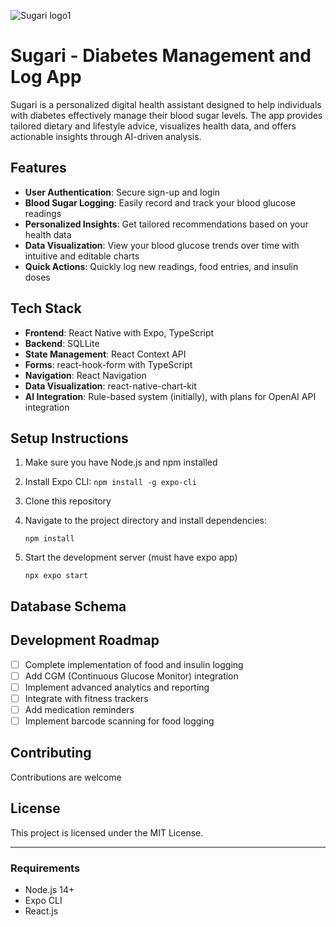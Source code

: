 
![Sugari logo1](https://github.com/user-attachments/assets/0158b165-52df-483b-900e-c7d0be7317c3)


# Sugari - Diabetes Management and Log App

Sugari is a personalized digital health assistant designed to help individuals with diabetes effectively manage their blood sugar levels. The app provides tailored dietary and lifestyle advice, visualizes health data, and offers actionable insights through AI-driven analysis.

## Features

- **User Authentication**: Secure sign-up and login  
- **Blood Sugar Logging**: Easily record and track your blood glucose readings
- **Personalized Insights**: Get tailored recommendations based on your health data
- **Data Visualization**: View your blood glucose trends over time with intuitive and editable charts
- **Quick Actions**: Quickly log new readings, food entries, and insulin doses

## Tech Stack

- **Frontend**: React Native with Expo, TypeScript
- **Backend**: SQLLite
- **State Management**: React Context API
- **Forms**: react-hook-form with TypeScript
- **Navigation**: React Navigation
- **Data Visualization**: react-native-chart-kit
- **AI Integration**: Rule-based system (initially), with plans for OpenAI API integration

## Setup Instructions

1. Make sure you have Node.js and npm installed
2. Install Expo CLI: `npm install -g expo-cli`
3. Clone this repository
4. Navigate to the project directory and install dependencies:
   ```
   npm install
   ```

6. Start the development server (must have expo app)
   ```
   npx expo start
   ```

## Database Schema

## Development Roadmap

- [ ] Complete implementation of food and insulin logging
- [ ] Add CGM (Continuous Glucose Monitor) integration
- [ ] Implement advanced analytics and reporting
- [ ] Integrate with fitness trackers
- [ ] Add medication reminders
- [ ] Implement barcode scanning for food logging

## Contributing

Contributions are welcome 

## License

This project is licensed under the MIT License.

---

### Requirements

- Node.js 14+
- Expo CLI
- React.js
